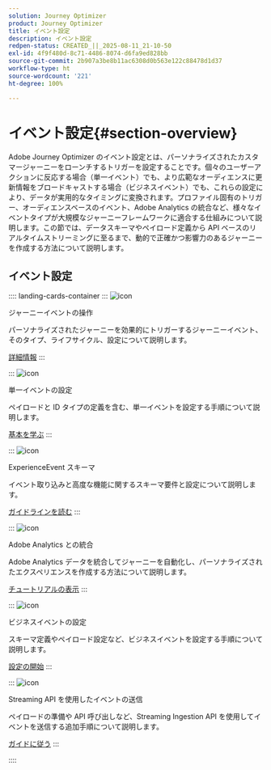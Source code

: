 ```yaml
---
solution: Journey Optimizer
product: Journey Optimizer
title: イベント設定
description: イベント設定
redpen-status: CREATED_||_2025-08-11_21-10-50
exl-id: 4f9f480d-8c71-4486-8074-d6fa9ed828bb
source-git-commit: 2b907a3be8b11ac6308d0b563e122c88478d1d37
workflow-type: ht
source-wordcount: '221'
ht-degree: 100%

---
```


# イベント設定{#section-overview}

Adobe Journey Optimizer のイベント設定とは、パーソナライズされたカスタマージャーニーをローンチするトリガーを設定することです。個々のユーザーアクションに反応する場合（単一イベント）でも、より広範なオーディエンスに更新情報をブロードキャストする場合（ビジネスイベント）でも、これらの設定により、データが実用的なタイミングに変換されます。プロファイル固有のトリガー、オーディエンスベースのイベント、Adobe Analytics の統合など、様々なイベントタイプが大規模なジャーニーフレームワークに適合する仕組みについて説明します。この節では、データスキーマやペイロード定義から API ベースのリアルタイムストリーミングに至るまで、動的で正確かつ影響力のあるジャーニーを作成する方法について説明します。

## イベント設定

:::: landing-cards-container
:::
![icon](https://cdn.experienceleague.adobe.com/icons/book.svg)

ジャーニーイベントの操作

パーソナライズされたジャーニーを効果的にトリガーするジャーニーイベント、そのタイプ、ライフサイクル、設定について説明します。

[詳細情報](../using/event/about-events.md)
:::

:::
![icon](https://cdn.experienceleague.adobe.com/icons/circle-play.svg?lang=ja)

単一イベントの設定

ペイロードと ID タイプの定義を含む、単一イベントを設定する手順について説明します。

[基本を学ぶ](../using/event/about-creating.md)
:::

:::
![icon](https://cdn.experienceleague.adobe.com/icons/code-branch.svg?lang=ja)

ExperienceEvent スキーマ

イベント取り込みと高度な機能に関するスキーマ要件と設定について説明します。

[ガイドラインを読む](../using/event/experience-event-schema.md)
:::

:::
![icon](https://cdn.experienceleague.adobe.com/icons/chart-line.svg?lang=ja)

Adobe Analytics との統合

Adobe Analytics データを統合してジャーニーを自動化し、パーソナライズされたエクスペリエンスを作成する方法について説明します。

[チュートリアルの表示](../using/event/about-analytics.md)
:::

:::
![icon](https://cdn.experienceleague.adobe.com/icons/list-check.svg?lang=ja)

ビジネスイベントの設定

スキーマ定義やペイロード設定など、ビジネスイベントを設定する手順について説明します。

[設定の開始](../using/event/about-creating-business.md)
:::

:::
![icon](https://cdn.experienceleague.adobe.com/icons/gear.svg?lang=ja)

Streaming API を使用したイベントの送信

ペイロードの準備や API 呼び出しなど、Streaming Ingestion API を使用してイベントを送信する追加手順について説明します。

[ガイドに従う](../using/event/additional-steps-to-send-events-to-journey.md)
:::

::::

